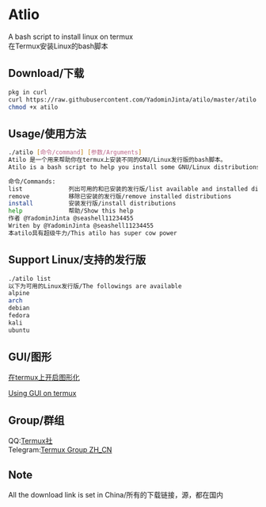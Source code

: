# Atlio
A bash script to install linux on termux  
在Termux安装Linux的bash脚本

## Download/下载
``` bash
pkg in curl
curl https://raw.githubusercontent.com/YadominJinta/atilo/master/atilo -o ~/atilo 
chmod +x atilo
```

## Usage/使用方法
``` bash
./atilo [命令/command] [参数/Arguments]
Atilo 是一个用来帮助你在termux上安装不同的GNU/Linux发行版的bash脚本。
Atilo is a bash script to help you install some GNU/Linux distributions on Termux.

命令/Commands:
list             列出可用的和已安装的发行版/list available and installed distributions
remove           移除已安装的发行版/remove installed distributions
install          安装发行版/install distributions
help             帮助/Show this help
作者 @YadominJinta @seashell11234455
Writen by @YadominJinta @seashell11234455
本atilo具有超级牛力/This atilo has super cow power
```

## Support Linux/支持的发行版
``` bash
./atilo list
以下为可用的Linux发行版/The followings are available
alpine
arch
debian
fedora
kali
ubuntu
```

## GUI/图形
[在termux上开启图形化](https://yadominjinta.github.io/2018/07/30/GUI-on-termux.html)

[Using GUI on termux](https://yadominjinta.github.io/2018/08/18/GUI-on-termux-EN.html)

## Group/群组
QQ:[Termux社](https://jq.qq.com/?_wv=1027&k=5jGvbsU)  
Telegram:[Termux Group ZH_CN](https://t.me/joinchat/EBPa7EI3VrfhsRu-6iJ1yw)

## Note
All the download link is set in China/所有的下载链接，源，都在国内


